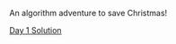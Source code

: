 An algorithm adventure to save Christmas!

[Day 1 Solution](https://github.com/JoshuaDueck/advent-of-code-2020/day1)
